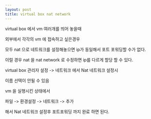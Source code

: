 ```yaml
---
layout: post
title: virtual box nat network
---
```


virtual box 에서 vm 여러개를 띄어 놓을때

외부에서 각각의 vm 에 접속하고 싶은경우

모두 nat 으로 네트워크를 설정해놓으면 ip가 동일해서 포트 포워딩할 수가 없다.

이럴 경우 nat 을 nat network 로 수정하면 ip를 다르게 할당 할 수 있다.

virtual box 관리자 설정 -> 네트워크 에서 Nat 네트워크 설정시

이름 선택이 안될 수 있음

vm 을 실행시킨 상태에서

파일 -> 환경설정 -> 네트워크 -> 추가

해서 Nat 네트워크 설정후 포트포워딩 까지 완료 하면 된다.